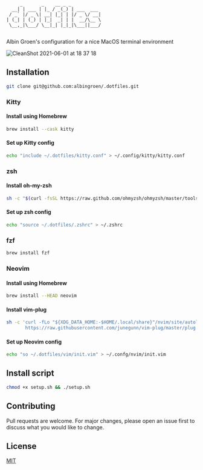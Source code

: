 ```
     _       _    __ _ _           
  __| | ___ | |_ / _(_) | ___  ___ 
 / _` |/ _ \| __| |_| | |/ _ \/ __|
| (_| | (_) | |_|  _| | |  __/\__ \
 \__,_|\___/ \__|_| |_|_|\___||___/
                                   
```

Albin Groen's configuration for a nice MacOS terminal environment

![CleanShot 2021-06-01 at 18 37 18](https://user-images.githubusercontent.com/19674362/120359830-6a916400-c308-11eb-989f-eb5ecd8db36f.png)

## Installation

```bash
git clone git@github.com:albingroen/.dotfiles.git
```

### Kitty

#### Install using Homebrew

```bash
brew install --cask kitty
```

#### Set up Kitty config

```bash
echo "include ~/.dotfiles/kitty.conf" > ~/.config/kitty/kitty.conf
```

### zsh

#### Install oh-my-zsh

```bash
sh -c "$(curl -fsSL https://raw.github.com/ohmyzsh/ohmyzsh/master/tools/install.sh)"
```

#### Set up zsh config

```bash
echo "source ~/.dotfiles/.zshrc" > ~/.zshrc
```

### fzf

```bash
brew install fzf
```

### Neovim

#### Install using Homebrew

```bash
brew install --HEAD neovim
```

#### Install vim-plug

```bash
sh -c 'curl -fLo "${XDG_DATA_HOME:-$HOME/.local/share}"/nvim/site/autoload/plug.vim --create-dirs \
       https://raw.githubusercontent.com/junegunn/vim-plug/master/plug.vim'
```

#### Set up Neovim config

```bash
echo "so ~/.dotfiles/vim/init.vim" > ~/.confg/nvim/init.vim
```

## Install script

```bash
chmod +x setup.sh && ./setup.sh
```

## Contributing
Pull requests are welcome. For major changes, please open an issue first to discuss what you would like to change.

## License
[MIT](https://choosealicense.com/licenses/mit/)
